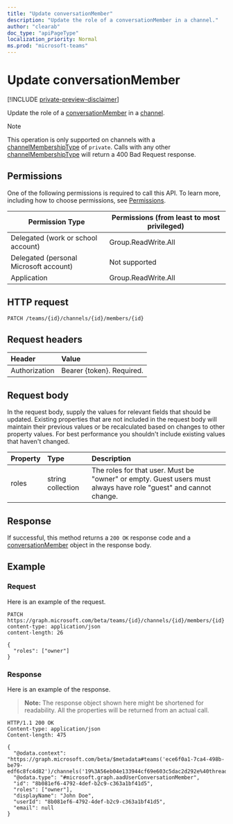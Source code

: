 ```yaml
---
title: "Update conversationMember"
description: "Update the role of a conversationMember in a channel."
author: "clearab"
doc_type: "apiPageType"
localization_priority: Normal
ms.prod: "microsoft-teams"
---
```


# Update conversationMember

[!INCLUDE [private-preview-disclaimer](../../includes/private-preview-disclaimer.md)]

Update the role of a [conversationMember](../resources/conversationmember.md) in a [channel](../resources/channel.md).

> [!NOTE]
>This operation is only supported on channels with a [channelMembershipType](../resources/enums.md#channelMembershipType-values) of `private`. Calls with any other [channelMembershipType](../resources/enums.md#channelMembershipType-values) will return a 400 Bad Request response.

## Permissions

One of the following permissions is required to call this API. To learn more, including how to choose permissions, see [Permissions](/graph/permissions-reference).

|Permission Type|Permissions (from least to most privileged)|
|---------|-------------|
|Delegated (work or school account)|Group.ReadWrite.All|
|Delegated (personal Microsoft account)|Not supported|
|Application|Group.ReadWrite.All|

## HTTP request
<!-- { "blockType": "ignored"} -->
```http
PATCH /teams/{id}/channels/{id}/members/{id}
```

## Request headers

| Header       | Value |
|:---------------|:--------|
| Authorization  | Bearer {token}. Required.  |

## Request body

In the request body, supply the values for relevant fields that should be updated. Existing properties that are not included in the request body will maintain their previous values or be recalculated based on changes to other property values. For best performance you shouldn't include existing values that haven't changed.

| Property   | Type |Description|
|:---------------|:--------|:----------|
|roles|string collection|The roles for that user. Must be "owner" or empty. Guest users must always have role "guest" and cannot change. |

## Response

If successful, this method returns a `200 OK` response code and a [conversationMember](../resources/conversationmember.md) object in the response body.

## Example

### Request

Here is an example of the request.
<!-- {
  "blockType": "request",
  "name": "update_conversation_member"
} -->
```http
PATCH https://graph.microsoft.com/beta/teams/{id}/channels/{id}/members/{id}
content-type: application/json
content-length: 26

{
  "roles": ["owner"]
}
```

### Response

Here is an example of the response.

>**Note:** The response object shown here might be shortened for readability. All the properties will be returned from an actual call.
<!-- {
  "blockType": "response",
  "truncated": true,
  "@odata.type": "microsoft.graph.conversationMember"
} -->
```http
HTTP/1.1 200 OK
Content-type: application/json
Content-length: 475

{
  "@odata.context": "https://graph.microsoft.com/beta/$metadata#teams('ece6f0a1-7ca4-498b-be79-edf6c8fc4d82')/channels('19%3A56eb04e133944cf69e603c5dac2d292e%40thread.skype')/members/microsoft.graph.aadUserConversationMember/$entity",
  "@odata.type": "#microsoft.graph.aadUserConversationMember",
  "id": "8b081ef6-4792-4def-b2c9-c363a1bf41d5",
  "roles": ["owner"],
  "displayName": "John Doe",
  "userId": "8b081ef6-4792-4def-b2c9-c363a1bf41d5",
  "email": null
}
```